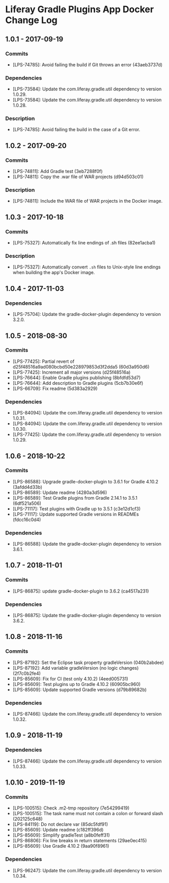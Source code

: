 # Liferay Gradle Plugins App Docker Change Log

## 1.0.1 - 2017-09-19

### Commits
- [LPS-74785]: Avoid failing the build if Git throws an error (43aeb3737d)

### Dependencies
- [LPS-73584]: Update the com.liferay.gradle.util dependency to version 1.0.29.
- [LPS-73584]: Update the com.liferay.gradle.util dependency to version 1.0.28.

### Description
- [LPS-74785]: Avoid failing the build in the case of a Git error.

## 1.0.2 - 2017-09-20

### Commits
- [LPS-74811]: Add Gradle test (3eb7288f0f)
- [LPS-74811]: Copy the .war file of WAR projects (d94d503c01)

### Description
- [LPS-74811]: Include the WAR file of WAR projects in the Docker image.

## 1.0.3 - 2017-10-18

### Commits
- [LPS-75327]: Automatically fix line endings of .sh files (82ee1acba1)

### Description
- [LPS-75327]: Automatically convert `.sh` files to Unix-style line endings when
building the app's Docker image.

## 1.0.4 - 2017-11-03

### Dependencies
- [LPS-75704]: Update the gradle-docker-plugin dependency to version 3.2.0.

## 1.0.5 - 2018-08-30

### Commits
- [LPS-77425]: Partial revert of d25f48516a9ad080bcbd50e228979853d3f2dda5
(60d3a950d6)
- [LPS-77425]: Increment all major versions (d25f48516a)
- [LPS-76644]: Enable Gradle plugins publishing (8bfdfd53d7)
- [LPS-76644]: Add description to Gradle plugins (5cb7b30e6f)
- [LPS-66709]: Fix readme (5d383a2929)

### Dependencies
- [LPS-84094]: Update the com.liferay.gradle.util dependency to version 1.0.31.
- [LPS-84094]: Update the com.liferay.gradle.util dependency to version 1.0.30.
- [LPS-77425]: Update the com.liferay.gradle.util dependency to version 1.0.29.

## 1.0.6 - 2018-10-22

### Commits
- [LPS-86588]: Upgrade gradle-docker-plugin to 3.6.1 for Gradle 4.10.2
(3afdd4d33b)
- [LPS-86589]: Update readme (4280a3d596)
- [LPS-86589]: Test Gradle plugins from Gradle 2.14.1 to 3.5.1 (6df521a506)
- [LPS-71117]: Test plugins with Gradle up to 3.5.1 (c3e12d1cf3)
- [LPS-71117]: Update supported Gradle versions in READMEs (fdcc16c0d4)

### Dependencies
- [LPS-86588]: Update the gradle-docker-plugin dependency to version 3.6.1.

## 1.0.7 - 2018-11-01

### Commits
- [LPS-86875]: update gradle-docker-plugin to 3.6.2 (ca4517a231)

### Dependencies
- [LPS-86875]: Update the gradle-docker-plugin dependency to version 3.6.2.

## 1.0.8 - 2018-11-16

### Commits
- [LPS-87192]: Set the Eclipse task property gradleVersion (040b2abdee)
- [LPS-87192]: Add variable gradleVersion (no logic changes) (2f7c0b2fe4)
- [LPS-85609]: Fix for CI (test only 4.10.2) (4eed005731)
- [LPS-85609]: Test plugins up to Gradle 4.10.2 (60905bc960)
- [LPS-85609]: Update supported Gradle versions (d79b89682b)

### Dependencies
- [LPS-87466]: Update the com.liferay.gradle.util dependency to version 1.0.32.

## 1.0.9 - 2018-11-19

### Dependencies
- [LPS-87466]: Update the com.liferay.gradle.util dependency to version 1.0.33.

## 1.0.10 - 2019-11-19

### Commits
- [LPS-100515]: Check .m2-tmp repository (7e54299419)
- [LPS-100515]: The task name must not contain a colon or forward slash
(202125c648)
- [LPS-84119]: Do not declare var (85dc5fdf91)
- [LPS-85609]: Update readme (c182ff396d)
- [LPS-85609]: Simplify gradleTest (a8b0feff31)
- [LPS-86806]: Fix line breaks in return statements (29ae0ec415)
- [LPS-85609]: Use Gradle 4.10.2 (9aa90f8961)

### Dependencies
- [LPS-96247]: Update the com.liferay.gradle.util dependency to version 1.0.34.